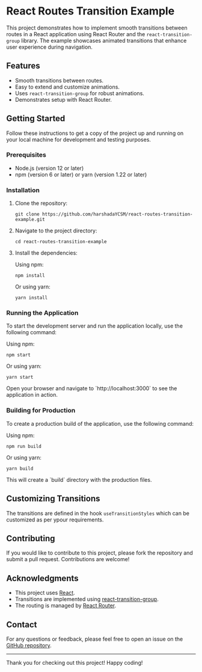
# React Routes Transition Example

This project demonstrates how to implement smooth transitions between routes in a React application using React Router and the `react-transition-group` library. The example showcases animated transitions that enhance user experience during navigation.

## Features

- Smooth transitions between routes.
- Easy to extend and customize animations.
- Uses `react-transition-group` for robust animations.
- Demonstrates setup with React Router.

## Getting Started

Follow these instructions to get a copy of the project up and running on your local machine for development and testing purposes.

### Prerequisites

- Node.js (version 12 or later)
- npm (version 6 or later) or yarn (version 1.22 or later)

### Installation

1. Clone the repository:

   `git clone https://github.com/harshadaYCSM/react-routes-transition-example.git`

2. Navigate to the project directory:

   `cd react-routes-transition-example`
   

3. Install the dependencies:

   Using npm:

   `npm install`

   Or using yarn:

   `yarn install`

### Running the Application

To start the development server and run the application locally, use the following command:

Using npm:

`npm start`

Or using yarn:

`yarn start`

Open your browser and navigate to \`http://localhost:3000\` to see the application in action.

### Building for Production

To create a production build of the application, use the following command:

Using npm:

`npm run build`

Or using yarn:

`yarn build`

This will create a \`build\` directory with the production files.



## Customizing Transitions

The transitions are defined in the hook `useTransitionStyles` which can be customized as per ypour requirements.

## Contributing

If you would like to contribute to this project, please fork the repository and submit a pull request. Contributions are welcome!


## Acknowledgments

- This project uses [React](https://reactjs.org/).
- Transitions are implemented using [react-transition-group](https://reactcommunity.org/react-transition-group/).
- The routing is managed by [React Router](https://reactrouter.com/).

## Contact

For any questions or feedback, please feel free to open an issue on the [GitHub repository](https://github.com/harshadaYCSM/react-routes-transition-example).

---

Thank you for checking out this project! Happy coding!
